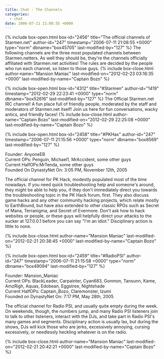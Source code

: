 ```yaml
---
title: Chat - The Channels
categories:
  - chat
date: 2006-07-11 21:08:55 +0000
---
```

{% include box-open.html box-id="2456" title="The official channels of Starmen.net" author-id="247" timestamp="2006-07-11 21:08:55 +0000" type="norm" dbname="box45705" last-modified-by="127" %}
The following channels are the three most populated channels between Starmen.netters.  As well they should be, they're the channels officially affiliated with Starmen.net activities! The rules are decided by the people who run each channel, so listen to those guys.
{% include box-close.html author-name="Mansion Maniac" last-modified-on="2012-02-23 03:16:35 +0000" last-modified-by-name="Captain Bozo" %}

{% include box-open.html box-id="4312" title="#Starmen" author-id="1419" timestamp="2012-02-29 22:23:41 +0000" type="norm" dbname="box52616" last-modified-by="127" %}
The Official Starmen.net IRC channel! A fun place full of friendly people, moderated by the staff and moderators of Starmen.net itself! Join us here for fun conversations, wacky antics, and friendly faces!
{% include box-close.html author-name="Captain Bozo" last-modified-on="2012-02-29 22:25:08 +0000" last-modified-by-name="Captain Bozo" %}

{% include box-open.html box-id="2458" title="#PKHax" author-id="247" timestamp="2006-07-11 21:15:56 +0000" type="norm" dbname="box8569" last-modified-by="127" %}
<p>
Founder: AnyoneEB<br />
Current OPs: Penguin, Michael1, MrAccident, some other guys<br />
Current HalfOPs:MrTenda, some other guys<br />
Founded On DynastyNet On: 3:05 PM, November 12th, 2005
</p>

<p>
The official channel for PK Hack, modestly populated most of the time nowadays.  If you need quick troubleshooting help and someone's around, they might be able to help you, if they don't immediately direct you towards the troubleshooting topic in the PK Hack forum, first.  They also discuss game hacks and any other community hacking projects, which relate mostly to EarthBound, but have also extended to other classic RPGs such as Secret of Mana, Terranigma, and Secret of Evermore.  Don't ask how to hack websites or people, or these guys will helpfully direct your attacks to the sucker at 127.0.0.1 before you can say "I'm an idiot."  Disciplinary action is little to none.
</p>
{% include box-close.html author-name="Mansion Maniac" last-modified-on="2012-02-21 20:38:45 +0000" last-modified-by-name="Captain Bozo" %}

{% include box-open.html box-id="2459" title="#RadioPSI" author-id="247" timestamp="2006-07-11 21:15:58 +0000" type="norm" dbname="box49094" last-modified-by="127" %}
<p>
Founder: Mansion_Maniac<br />
Current OPs: BlackLeader, Carpainter, Cyan683, Gonmon, Tansunn, Kame, AmzRigh, Aquas, Edobean, Eggstree, Nightshade<br />
Current HalfOPs: Captain_Bozo, Claremonster, Izumi<br/>
Founded on DynastyNet On: 7:17 PM, May 28th, 2005
</p>

<p>
The official channel for Radio PSI, and usually quite empty during the week.  On weekends, though, the numbers jump, and many Radio PSI listeners join to talk to other listeners, interact with the DJs, and take part in Radio PSI's many games and segments.  Disciplinary action is usually lax, but during the shows, DJs will kick those who are jerks, excessively annoying, cursing excessively, or needlessly heckling whatever is on the radio.
</p>
{% include box-close.html author-name="Mansion Maniac" last-modified-on="2012-02-21 20:42:21 +0000" last-modified-by-name="Captain Bozo" %}
